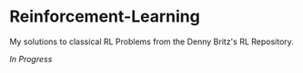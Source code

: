 # Reinforcement-Learning
My solutions to classical RL Problems from the Denny Britz's RL Repository.

*In Progress*
